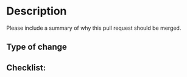 # Description
Please include a summary of why this pull request should be merged.

<!-- ## Connected issues & other potential problems

If changes in PR are connected to other issues or are affecting code in other parts of framework
(e.g. in main package or any other subpackage) make sure to link issue/PR and describe said problem.

Uncomment this part to add context if needed.
-->

## Type of change

<!-- 
- [x] Bug fix (non-breaking change which fixes an issue)
- [x] New feature (non-breaking change which adds functionality)
- [x] Breaking change (fix or feature that would cause existing functionality to not work as expected)
Move/Copy lines that apply out of the comment.
-->

## Checklist:

<!--
- [x] Ran `dart analyze` or `make analyze` and fixed all issues
- [x] Ran `dart format --set-exit-if-changed -l 160 ./lib` or `make format` and fixed all issues
- [x] I have made corresponding changes to the documentation
- [x] I have added tests that prove my fix is effective or that my feature works
Move/Copy lines that apply out of the comment.
-->
